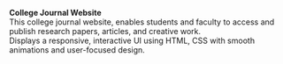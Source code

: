 <b>College Journal Website</b>
<br>
This college journal website, enables students and faculty to access and publish research papers, articles, and creative work.
<br>
Displays a responsive, interactive UI using HTML, CSS with smooth animations and user-focused design.
